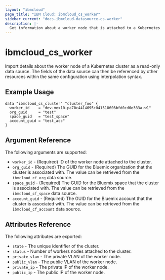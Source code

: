 ```yaml
---
layout: "ibmcloud"
page_title: "IBM Cloud: ibmcloud_cs_worker"
sidebar_current: "docs-ibmcloud-datasource-cs-worker"
description: |-
  Get information about a worker node that is attached to a Kubernetes cluster on IBM Bluemix.
---
```


# ibmcloud\_cs_worker


Import details about the worker node of a Kubernetes cluster as a read-only data source. The fields of the data source can then be referenced by other resources within the same configuration using interpolation syntax. 


## Example Usage

```hcl
data "ibmcloud_cs_cluster" "cluster_foo" {
  worker_id    = "dev-mex10-pa70c4414695c041518603bfd0cd6e333a-w1"
  org_guid     = "test"
  space_guid   = "test_space"
  account_guid = "test_acc"
}
```

## Argument Reference

The following arguments are supported:

* `worker_id` - (Required) ID of the worker node attached to the cluster.
* `org_guid` - (Required) The GUID for the Bluemix organization that the cluster is associated with. The value can be retrieved from the `ibmcloud_cf_org` data source.
* `space_guid` - (Required) The GUID for the Bluemix space that the cluster is associated with. The value can be retrieved from the `ibmcloud_cf_space` data source.
* `account_guid` - (Required) The GUID for the Bluemix account that the cluster is associated with. The value can be retrieved from the `ibmcloud_cf_account` data source.


## Attributes Reference

The following attributes are exported:

* `state` - The unique identifier of the cluster.
* `status` - Number of workers nodes attached to the cluster.
* `private_vlan` - The private VLAN of the worker node.
* `public_vlan` -  The public VLAN of the worker node.
* `private_ip` - The private IP of the worker node.
* `public_ip` -  The public IP of the worker node.
